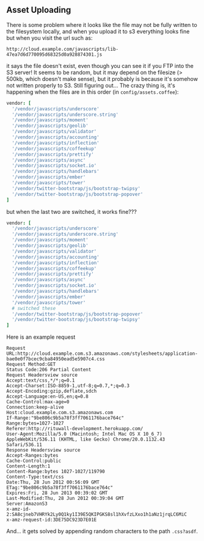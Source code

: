 
## Asset Uploading

There is some problem where it looks like the file may not be fully written to the filesystem locally, and when you upload it to s3 everything looks fine but when you visit the url such as:

```
http://cloud.example.com/javascripts/lib-47ea7d6d770095d68325d0a928874301.js
```

it says the file doesn't exist, even though you can see it if you FTP into the S3 server! It seems to be random, but it may depend on the filesize (> 500kb, which doesn't make sense), but it probably is because it's somehow not written properly to S3. Still figuring out...  The crazy thing is, it's happening when the files are in this order (in `config/assets.coffee`):

``` coffeescript
vendor: [
  '/vendor/javascripts/underscore'
  '/vendor/javascripts/underscore.string'
  '/vendor/javascripts/moment'
  '/vendor/javascripts/geolib'
  '/vendor/javascripts/validator'
  '/vendor/javascripts/accounting'
  '/vendor/javascripts/inflection'
  '/vendor/javascripts/coffeekup'
  '/vendor/javascripts/prettify'
  '/vendor/javascripts/async'
  '/vendor/javascripts/socket.io'
  '/vendor/javascripts/handlebars'
  '/vendor/javascripts/ember'
  '/vendor/javascripts/tower'
  '/vendor/twitter-bootstrap/js/bootstrap-twipsy'
  '/vendor/twitter-bootstrap/js/bootstrap-popover'
]
```

but when the last two are switched, it works fine???

``` coffeescript
vendor: [
  '/vendor/javascripts/underscore'
  '/vendor/javascripts/underscore.string'
  '/vendor/javascripts/moment'
  '/vendor/javascripts/geolib'
  '/vendor/javascripts/validator'
  '/vendor/javascripts/accounting'
  '/vendor/javascripts/inflection'
  '/vendor/javascripts/coffeekup'
  '/vendor/javascripts/prettify'
  '/vendor/javascripts/async'
  '/vendor/javascripts/socket.io'
  '/vendor/javascripts/handlebars'
  '/vendor/javascripts/ember'
  '/vendor/javascripts/tower'
  # switched these
  '/vendor/twitter-bootstrap/js/bootstrap-popover'
  '/vendor/twitter-bootstrap/js/bootstrap-twipsy'
]
```

Here is an example request

```
Request URL:http://cloud.example.com.s3.amazonaws.com/stylesheets/application-bae0e0f7bcec9cba84950ead5e5907c4.css
Request Method:GET
Status Code:206 Partial Content
Request Headersview source
Accept:text/css,*/*;q=0.1
Accept-Charset:ISO-8859-1,utf-8;q=0.7,*;q=0.3
Accept-Encoding:gzip,deflate,sdch
Accept-Language:en-US,en;q=0.8
Cache-Control:max-age=0
Connection:keep-alive
Host:cloud.example.com.s3.amazonaws.com
If-Range:"9be806c9b5a78f3ff7061176bace764c"
Range:bytes=1027-1027
Referer:http://rituwall-development.herokuapp.com/
User-Agent:Mozilla/5.0 (Macintosh; Intel Mac OS X 10_6_7) AppleWebKit/536.11 (KHTML, like Gecko) Chrome/20.0.1132.43 Safari/536.11
Response Headersview source
Accept-Ranges:bytes
Cache-Control:public
Content-Length:1
Content-Range:bytes 1027-1027/119790
Content-Type:text/css
Date:Thu, 28 Jun 2012 00:56:09 GMT
ETag:"9be806c9b5a78f3ff7061176bace764c"
Expires:Fri, 28 Jun 2013 00:39:02 GMT
Last-Modified:Thu, 28 Jun 2012 00:39:04 GMT
Server:AmazonS3
x-amz-id-2:SA8cjneb7VHRYk2Ly0Q1ky1I39E5QKIPGKS8sl1hXvfzLXxo1h1aNz1jrqLC6MiC
x-amz-request-id:3DE75DC923D7E01E
```

And... it gets solved by appending random characters to the path `.css?asdf`.